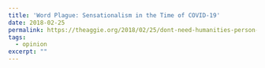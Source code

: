 ```yaml
---
title: 'Word Plague: Sensationalism in the Time of COVID-19'
date: 2018-02-25
permalink: https://theaggie.org/2018/02/25/dont-need-humanities-person-study-humanities/
tags:
  - opinion
excerpt: ""
---
```


